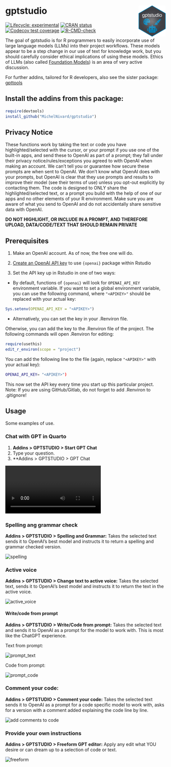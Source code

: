 
<!-- README.md is generated from README.Rmd. Please edit that file -->

# gptstudio <img src="man/figures/logo.png" align="right" height="98"/>

<!-- badges: start -->

[![Lifecycle:
experimental](https://img.shields.io/badge/lifecycle-experimental-orange.svg)](https://lifecycle.r-lib.org/articles/stages.html#experimental)
[![CRAN
status](https://www.r-pkg.org/badges/version/gptstudio)](https://CRAN.R-project.org/package=GPTstudio)
[![Codecov test
coverage](https://codecov.io/gh/MichelNivard/gptstudio/branch/main/graph/badge.svg)](https://app.codecov.io/gh/MichelNivard/gptstudio?branch=main)
[![R-CMD-check](https://github.com/MichelNivard/gptstudio/actions/workflows/R-CMD-check.yaml/badge.svg)](https://github.com/MichelNivard/gptstudio/actions/workflows/R-CMD-check.yaml)

<!-- badges: end -->

The goal of gptstudio is for R programmers to easily incorporate use of
large language models (LLMs) into their project workflows. These models
appear to be a step change in our use of text for knowledge work, but
you should carefully consider ethical implications of using these
models. Ethics of LLMs (also called [Foundation
Models](https://arxiv.org/abs/2108.07258)) is an area of very active
discussion.

For further addins, tailored for R developers, also see the sister
package: [gpttools](https://jameshwade.github.io/gpttools/)

## Install the addins from this package:

``` r
require(devtools)
install_github("MichelNivard/gptstudio")
```

## Privacy Notice

These functions work by taking the text or code you have
highlighted/selected with the cursor, or your prompt if you use one of
the built-in apps, and send these to OpenAI as part of a prompt; they
fall under their privacy notice/rules/exceptions you agreed to with
OpenAI when making an account. We can’t tell you or guarantee how secure
these prompts are when sent to OpenAI. We don’t know what OpenAI does
with your prompts, but OpenAI is clear that they use prompts and results
to improve their model (see their terms of use) unless you opt-out
explicitly by contacting them. The code is designed to ONLY share the
highlighted/selected text, or a prompt you build with the help of one of
our apps and no other elements of your R environment. Make sure you are
aware of what you send to OpenAI and do not accidentally share sensitive
data with OpenAI.

**DO NOT HIGHLIGHT, OR INCLUDE IN A PROMPT, AND THEREFORE UPLOAD,
DATA/CODE/TEXT THAT SHOULD REMAIN PRIVATE**

## Prerequisites

1.  Make an OpenAI account. As of now, the free one will do.

2.  [Create an OpenAI API key](https://beta.openai.com/account/api-keys)
    to use `{openai}` package within Rstudio

3.  Set the API key up in Rstudio in one of two ways:

- By default, functions of `{openai}` will look for `OPENAI_API_KEY`
  environment variable. If you want to set a global environment
  variable, you can use the following command, where `"<APIKEY>"` should
  be replaced with your actual key:

``` r
Sys.setenv(OPENAI_API_KEY = "<APIKEY>")
```

- Alternatively, you can set the key in your .Renviron file.

Otherwise, you can add the key to the .Renviron file of the project. The
following commands will open .Renviron for editing:

``` r
require(usethis)
edit_r_environ(scope = "project")
```

You can add the following line to the file (again, replace `"<APIKEY>"`
with your actual key):

``` bash
OPENAI_API_KEY= "<APIKEY>")
```

This now set the API key every time you start up this particular
project. Note: If you are using GitHub/Gitlab, do not forget to add
.Renviron to .gitignore!

## Usage

Some examples of use.

### Chat with GPT in Quarto

1.  **Addins \> GPTSTUDIO \> Start GPT Chat**
2.  Type your question.
3.  \*\*Addins \> GPTSTUDIO \> GPT Chat

![gpt
chat](https://user-images.githubusercontent.com/6314313/210177908-7cf0f991-54f2-4f96-8bcd-3077bc8bbb25.mov)

### Spelling ang grammar check

**Addins \> GPTSTUDIO \> Spelling and Grammar:** Takes the selected text
sends it to OpenAI’s best model and instructs it to return a spelling
and grammar checked version.

![spelling](https://raw.githubusercontent.com/MichelNivard/gptstudio/main/media/spelling.gif)

### Active voice

**Addins \> GPTSTUDIO \> Change text to active voice:** Takes the
selected text, sends it to OpenAI’s best model and instructs it to
return the text in the active voice.

![active_voice](https://raw.githubusercontent.com/MichelNivard/gptstudio/main/media/active_voice.gif)

#### Write/code from prompt

**Addins \> GPTSTUDIO \> Write/Code from prompt:** Takes the selected
text and sends it to OpenAI as a prompt for the model to work with. This
is most like the ChatGPT experience.

Text from prompt:

![prompt_text](https://raw.githubusercontent.com/MichelNivard/gptstudio/main/media/prompt_text.gif)

Code from prompt:

![prompt_code](https://raw.githubusercontent.com/MichelNivard/gptstudio/main/media/prompt_code.gif)

### Comment your code:

**Addins \> GPTSTUDIO \> Comment your code:** Takes the selected text
sends it to OpenAI as a prompt for a code specific model to work with,
asks for a version with a comment added explaining the code line by
line.

![add comments to
code](https://raw.githubusercontent.com/MichelNivard/gptstudio/main/media/comments.gif)

### Provide your own instructions

**Addins \> GPTSTUDIO \> Freeform GPT editor:** Apply any edit what YOU
desire or can dream up to a selection of code or text.

![freeform](https://raw.githubusercontent.com/MichelNivard/gptstudio/main/media/hugo2.gif)
